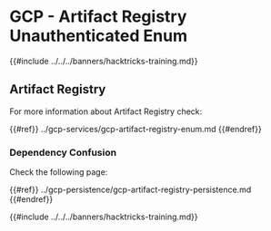 # GCP - Artifact Registry Unauthenticated Enum

{{#include ../../../banners/hacktricks-training.md}}

## Artifact Registry

For more information about Artifact Registry check:

{{#ref}}
../gcp-services/gcp-artifact-registry-enum.md
{{#endref}}

### Dependency Confusion

Check the following page:

{{#ref}}
../gcp-persistence/gcp-artifact-registry-persistence.md
{{#endref}}

{{#include ../../../banners/hacktricks-training.md}}
